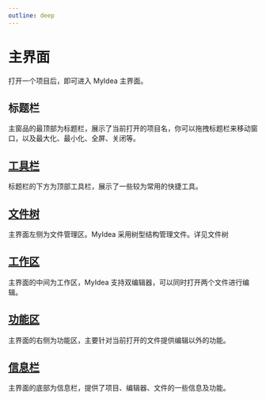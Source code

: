 ```yaml
---
outline: deep
---
```


# 主界面

打开一个项目后，即可进入 MyIdea 主界面。

## 标题栏

主窗品的最顶部为标题栏，展示了当前打开的项目名，你可以拖拽标题栏来移动窗口，以及最大化、最小化、全屏、关闭等。

## [工具栏](./top-tools)

标题栏的下方为顶部工具栏，展示了一些较为常用的快捷工具。

## [文件树](./file-tree)

主界面左侧为文件管理区。MyIdea 采用树型结构管理文件。详见文件树

## [工作区](./work-area)

主界面的中间为工作区，MyIdea 支持双编辑器，可以同时打开两个文件进行编辑。

## [功能区](./operation-area/)

主界面的右侧为功能区，主要针对当前打开的文件提供编辑以外的功能。

## [信息栏](./info)

主界面的底部为信息栏，提供了项目、编辑器、文件的一些信息及功能。